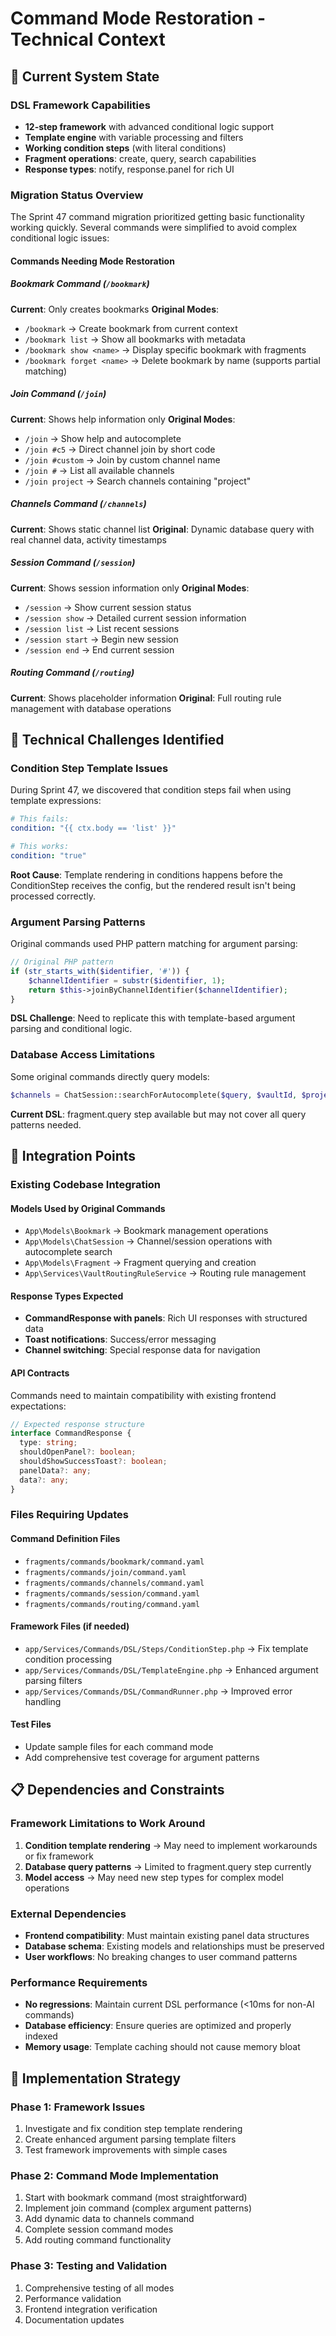 # Command Mode Restoration - Technical Context

## 🔧 Current System State

### **DSL Framework Capabilities**
- **12-step framework** with advanced conditional logic support
- **Template engine** with variable processing and filters
- **Working condition steps** (with literal conditions)
- **Fragment operations**: create, query, search capabilities
- **Response types**: notify, response.panel for rich UI

### **Migration Status Overview**
The Sprint 47 command migration prioritized getting basic functionality working quickly. Several commands were simplified to avoid complex conditional logic issues:

#### **Commands Needing Mode Restoration**

##### **Bookmark Command** (`/bookmark`)
**Current**: Only creates bookmarks
**Original Modes**:
- `/bookmark` → Create bookmark from current context
- `/bookmark list` → Show all bookmarks with metadata
- `/bookmark show <name>` → Display specific bookmark with fragments
- `/bookmark forget <name>` → Delete bookmark by name (supports partial matching)

##### **Join Command** (`/join`)
**Current**: Shows help information only
**Original Modes**:
- `/join` → Show help and autocomplete
- `/join #c5` → Direct channel join by short code
- `/join #custom` → Join by custom channel name
- `/join #` → List all available channels
- `/join project` → Search channels containing "project"

##### **Channels Command** (`/channels`)
**Current**: Shows static channel list
**Original**: Dynamic database query with real channel data, activity timestamps

##### **Session Command** (`/session`)
**Current**: Shows session information only
**Original Modes**:
- `/session` → Show current session status
- `/session show` → Detailed current session information
- `/session list` → List recent sessions
- `/session start` → Begin new session
- `/session end` → End current session

##### **Routing Command** (`/routing`)
**Current**: Shows placeholder information
**Original**: Full routing rule management with database operations

## 🚨 Technical Challenges Identified

### **Condition Step Template Issues**
During Sprint 47, we discovered that condition steps fail when using template expressions:
```yaml
# This fails:
condition: "{{ ctx.body == 'list' }}"

# This works:
condition: "true"
```

**Root Cause**: Template rendering in conditions happens before the ConditionStep receives the config, but the rendered result isn't being processed correctly.

### **Argument Parsing Patterns**
Original commands used PHP pattern matching for argument parsing:
```php
// Original PHP pattern
if (str_starts_with($identifier, '#')) {
    $channelIdentifier = substr($identifier, 1);
    return $this->joinByChannelIdentifier($channelIdentifier);
}
```

**DSL Challenge**: Need to replicate this with template-based argument parsing and conditional logic.

### **Database Access Limitations**
Some original commands directly query models:
```php
$channels = ChatSession::searchForAutocomplete($query, $vaultId, $projectId, 5);
```

**Current DSL**: fragment.query step available but may not cover all query patterns needed.

## 🔗 Integration Points

### **Existing Codebase Integration**

#### **Models Used by Original Commands**
- `App\Models\Bookmark` → Bookmark management operations
- `App\Models\ChatSession` → Channel/session operations with autocomplete search
- `App\Models\Fragment` → Fragment querying and creation
- `App\Services\VaultRoutingRuleService` → Routing rule management

#### **Response Types Expected**
- **CommandResponse with panels**: Rich UI responses with structured data
- **Toast notifications**: Success/error messaging
- **Channel switching**: Special response data for navigation

#### **API Contracts**
Commands need to maintain compatibility with existing frontend expectations:
```typescript
// Expected response structure
interface CommandResponse {
  type: string;
  shouldOpenPanel?: boolean;
  shouldShowSuccessToast?: boolean;
  panelData?: any;
  data?: any;
}
```

### **Files Requiring Updates**

#### **Command Definition Files**
- `fragments/commands/bookmark/command.yaml`
- `fragments/commands/join/command.yaml` 
- `fragments/commands/channels/command.yaml`
- `fragments/commands/session/command.yaml`
- `fragments/commands/routing/command.yaml`

#### **Framework Files** (if needed)
- `app/Services/Commands/DSL/Steps/ConditionStep.php` → Fix template condition processing
- `app/Services/Commands/DSL/TemplateEngine.php` → Enhanced argument parsing filters
- `app/Services/Commands/DSL/CommandRunner.php` → Improved error handling

#### **Test Files**
- Update sample files for each command mode
- Add comprehensive test coverage for argument patterns

## 📋 Dependencies and Constraints

### **Framework Limitations to Work Around**
1. **Condition template rendering** → May need to implement workarounds or fix framework
2. **Database query patterns** → Limited to fragment.query step currently
3. **Model access** → May need new step types for complex model operations

### **External Dependencies**
- **Frontend compatibility**: Must maintain existing panel data structures
- **Database schema**: Existing models and relationships must be preserved
- **User workflows**: No breaking changes to user command patterns

### **Performance Requirements**
- **No regressions**: Maintain current DSL performance (<10ms for non-AI commands)
- **Database efficiency**: Ensure queries are optimized and properly indexed
- **Memory usage**: Template caching should not cause memory bloat

## 🎯 Implementation Strategy

### **Phase 1: Framework Issues**
1. Investigate and fix condition step template rendering
2. Create enhanced argument parsing template filters
3. Test framework improvements with simple cases

### **Phase 2: Command Mode Implementation**
1. Start with bookmark command (most straightforward)
2. Implement join command (complex argument patterns)
3. Add dynamic data to channels command
4. Complete session command modes
5. Add routing command functionality

### **Phase 3: Testing and Validation**
1. Comprehensive testing of all modes
2. Performance validation
3. Frontend integration verification
4. Documentation updates